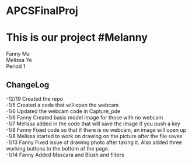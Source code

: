 
APCSFinalProj
=============
<h1> This is our project #Melanny</h1>
Fanny Ma <br>
Melissa Ye<br>
Period 1<br>
<h2>ChangeLog</h2>
-12/19 Created the repo <br>
-1/5 Created a code that will open the webcam<br>
-1/6 Updated the webcam code in Capture_pde <br> 
-1/6 Fanny Created basic model image for those with no webcam <br>
-1/7 Melissa added in the code that will save the image if you push a key<br>
-1/8 Fanny Fixed code so that if there is no webcam, an image will open up<br>
-1/8 Melissa started to work on drawing on the picture after the file saves<br> 
-1/13 Fanny Fixed issue of drawing photo after taking it. Also added three working buttons to the bottom of the page.<br>
-1/14 Fanny Added Mascara and Blush and filters
